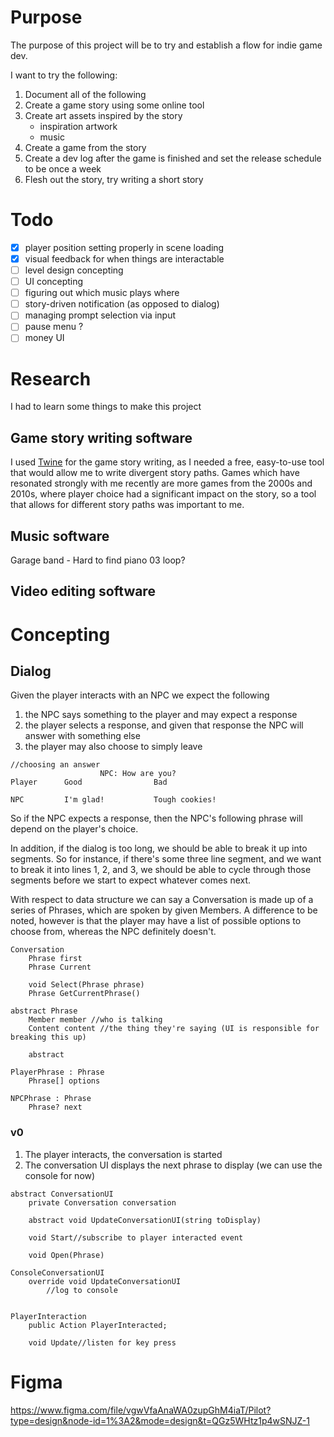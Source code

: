 # Purpose
The purpose of this project will be to try and establish a flow for indie game dev.

I want to try the following:
1. Document all of the following 
1. Create a game story using some online tool
1. Create art assets inspired by the story
    - inspiration artwork
    - music
1. Create a game from the story
1. Create a dev log after the game is finished and set the release schedule to be once a week
1. Flesh out the story, try writing a short story

# Todo
- [x] player position setting properly in scene loading
- [x] visual feedback for when things are interactable
- [ ] level design concepting
- [ ] UI concepting
- [ ] figuring out which music plays where
- [ ] story-driven notification (as opposed to dialog)
- [ ] managing prompt selection via input
- [ ] pause menu ?
- [ ] money UI

# Research
I had to learn some things to make this project
## Game story writing software
I used [Twine](https://twinery.org/cookbook/index.html) for the game story writing, as I needed a free, easy-to-use tool that would allow me to write divergent story paths. Games which have resonated strongly with me recently are more games from the 2000s and 2010s, where player choice had a significant impact on the story, so a tool that allows for different story paths was important to me.
## Music software
Garage band
    - Hard to find piano 03 loop?
## Video editing software

# Concepting
## Dialog
Given the player interacts with an NPC we expect the following
1. the NPC says something to the player and may expect a response
1. the player selects a response, and given that response the NPC will answer with something else
1. the player may also choose to simply leave

```
//choosing an answer
                    NPC: How are you?
Player      Good                Bad                               

NPC         I'm glad!           Tough cookies!
```

So if the NPC expects a response, then the NPC's following phrase will depend on the player's choice.

In addition, if the dialog is too long, we should be able to break it up into segments. So for instance, if there's some three line segment, and we want to break it into lines 1, 2, and 3, we should be able to cycle through those segments before we start to expect whatever comes next.

With respect to data structure we can say a Conversation is made up of a series of Phrases, which are spoken by given Members. A difference to be noted, however is that the player may have a list of possible options to choose from, whereas the NPC definitely doesn't.
```
Conversation
    Phrase first
    Phrase Current

    void Select(Phrase phrase)
    Phrase GetCurrentPhrase()

abstract Phrase
    Member member //who is talking
    Content content //the thing they're saying (UI is responsible for breaking this up)

    abstract 

PlayerPhrase : Phrase
    Phrase[] options    

NPCPhrase : Phrase 
    Phrase? next
```
### v0
1. The player interacts, the conversation is started
1. The conversation UI displays the next phrase to display (we can use the console for now)
```
abstract ConversationUI
    private Conversation conversation

    abstract void UpdateConversationUI(string toDisplay)

    void Start//subscribe to player interacted event

    void Open(Phrase)

ConsoleConversationUI
    override void UpdateConversationUI
        //log to console


PlayerInteraction
    public Action PlayerInteracted;

    void Update//listen for key press
```

# Figma
https://www.figma.com/file/vgwVfaAnaWA0zupGhM4iaT/Pilot?type=design&node-id=1%3A2&mode=design&t=QGz5WHtz1p4wSNJZ-1